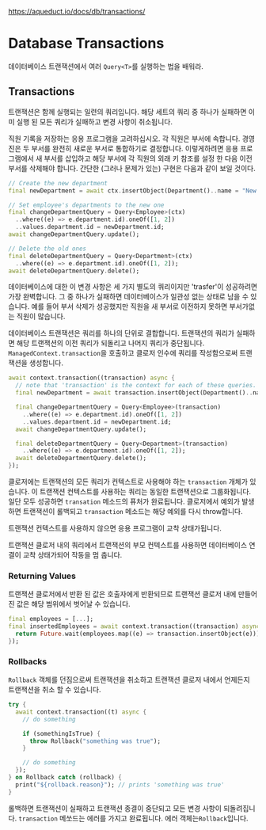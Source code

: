 https://aqueduct.io/docs/db/transactions/

# Database Transactions

데이터베이스 트랜잭션에서 여러 `Query<T>`를 실행하는 법을 배워라.

## Transactions

트랜잭션은 함께 실행되는 일련의 쿼리입니다. 해당 세트의 쿼리 중 하나가 실패하면 이미 실행 된 모든 쿼리가 실패하고 변경 사항이 취소됩니다.

직원 기록을 저장하는 응용 프로그램을 고려하십시오. 각 직원은 부서에 속합니다. 경영진은 두 부서를 완전히 새로운 부서로 통합하기로 결정합니다. 이렇게하려면 응용 프로그램에서 새 부서를 삽입하고 해당 부서에 각 직원의 외래 키 참조를 설정 한 다음 이전 부서를 삭제해야 합니다. 간단한 (그러나 문제가 있는) 구현은 다음과 같이 보일 것이다.

```dart
// Create the new department
final newDepartment = await ctx.insertObject(Department()..name = "New Department");

// Set employee's departments to the new one
final changeDepartmentQuery = Query<Employee>(ctx)
  ..where((e) => e.department.id).oneOf([1, 2])      
  ..values.department.id = newDepartment.id;
await changeDepartmentQuery.update();

// Delete the old ones
final deleteDepartmentQuery = Query<Department>(ctx)
  ..where((e) => e.department.id).oneOf([1, 2]);
await deleteDepartmentQuery.delete();      
```

데이터베이스에 대한 이 변경 사항은 세 가지 별도의 쿼리이지만 'trasfer'이 성공하려면 가장 완벽합니다. 그 중 하나가 실패하면 데이터베이스가 일관성 없는 상태로 남을 수 있습니다. 예를 들어 부서 삭제가 성공했지만 직원을 새 부서로 이전하지 못하면 부서가없는 직원이 많습니다.

데이터베이스 트랜잭션은 쿼리를 하나의 단위로 결합합니다. 트랜잭션의 쿼리가 실패하면 해당 트랜잭션의 이전 쿼리가 되돌리고 나머지 쿼리가 중단됩니다. `ManagedContext.transaction`을 호출하고 클로저 인수에 쿼리를 작성함으로써 트랜잭션을 생성합니다.

```dart
await context.transaction((transaction) async {
  // note that 'transaction' is the context for each of these queries.
  final newDepartment = await transaction.insertObject(Department()..name = "New Department");

  final changeDepartmentQuery = Query<Employee>(transaction)
    ..where((e) => e.department.id).oneOf([1, 2])      
    ..values.department.id = newDepartment.id;
  await changeDepartmentQuery.update();

  final deleteDepartmentQuery = Query<Department>(transaction)
    ..where((e) => e.department.id).oneOf([1, 2]);
  await deleteDepartmentQuery.delete();      
});
```

클로저에는 트랜잭션의 모든 쿼리가 컨텍스트로 사용해야 하는 `transaction` 개체가 있습니다. 이 트랜잭션 컨텍스트를 사용하는 쿼리는 동일한 트랜잭션으로 그룹화됩니다. 일단 모두 성공하면 `transation` 메소드의 퓨처가 완료됩니다. 클로저에서 예외가 발생하면 트랜잭션이 롤백되고 `transaction` 메소드는 해당 예외를 다시 throw합니다.

트랜잭션 컨텍스트를 사용하지 않으면 응용 프로그램이 교착 상태가됩니다.

트랜잭션 클로저 내의 쿼리에서 트랜잭션의 부모 컨텍스트를 사용하면 데이터베이스 연결이 교착 상태가되어 작동을 멈 춥니다.

### Returning Values

트랜잭션 클로저에서 반환 된 값은 호출자에게 반환되므로 트랜잭션 클로저 내에 만들어진 값은 해당 범위에서 벗어날 수 있습니다.

```dart
final employees = [...];
final insertedEmployees = await context.transaction((transaction) async {
  return Future.wait(employees.map((e) => transaction.insertObject(e)));
});
```

### Rollbacks

`Rollback` 객체를 던짐으로써 트랜잭션을 취소하고 트랜잭션 클로저 내에서 언제든지 트랜잭션을 취소 할 수 있습니다.

```dart
try {
  await context.transaction((t) async {
    // do something

    if (somethingIsTrue) {
      throw Rollback("something was true");    
    }

    // do something
  });
} on Rollback catch (rollback) {
  print("${rollback.reason}"); // prints 'something was true'
}
```

롤백하면 트랜잭션이 실패하고 트랜잭션 종결이 중단되고 모든 변경 사항이 되돌려집니다. `transaction` 메쏘드는 에러를 가지고 완료됩니다. 에러 객체는`Rollback`입니다.